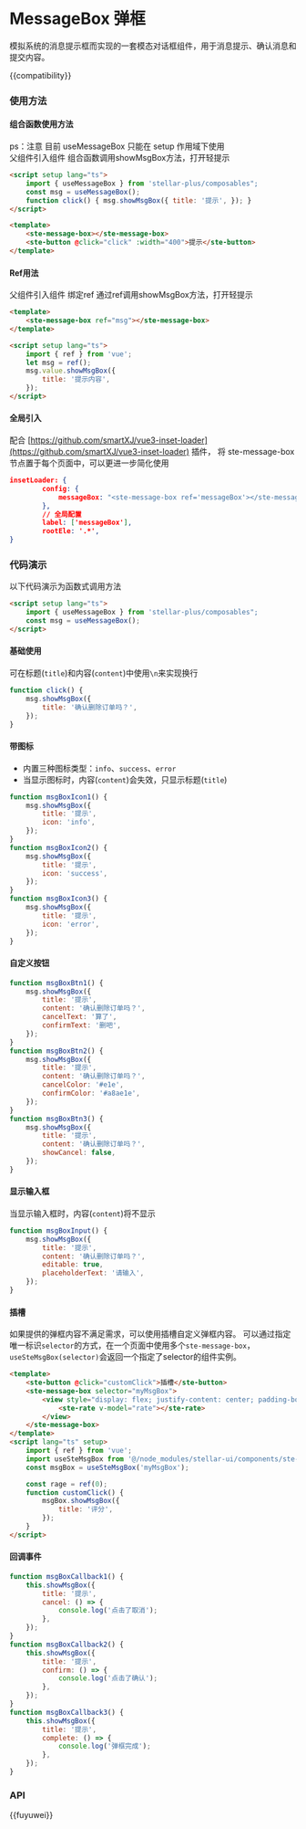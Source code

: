 # MessageBox 弹框

模拟系统的消息提示框而实现的一套模态对话框组件，用于消息提示、确认消息和提交内容。

{{compatibility}}

### 使用方法

#### 组合函数使用方法

ps：注意 目前 useMessageBox 只能在 setup 作用域下使用  
父组件引入组件 组合函数调用showMsgBox方法，打开轻提示

```html
<script setup lang="ts">
    import { useMessageBox } from 'stellar-plus/composables";
    const msg = useMessageBox();
    function click() { msg.showMsgBox({ title: '提示', }); }
</script>
```

```html
<template>
    <ste-message-box></ste-message-box>
    <ste-button @click="click" :width="400">提示</ste-button>
</template>
```

#### Ref用法

父组件引入组件 绑定ref 通过ref调用showMsgBox方法，打开轻提示

```html
<template>
    <ste-message-box ref="msg"></ste-message-box>
</template>
```

```html
<script setup lang="ts">
    import { ref } from 'vue';
    let msg = ref();
    msg.value.showMsgBox({
        title: '提示内容',
    });
</script>
```

#### 全局引入

配合 [https://github.com/smartXJ/vue3-inset-loader](https://github.com/smartXJ/vue3-inset-loader) 插件， 将 ste-message-box 节点置于每个页面中，可以更进一步简化使用

```json
insetLoader: {
        config: {
            messageBox: "<ste-message-box ref='messageBox'></ste-message-box>",
        },
        // 全局配置
        label: ['messageBox'],
        rootEle: '.*',
}
```

### 代码演示

以下代码演示为函数式调用方法

```html
<script setup lang="ts">
    import { useMessageBox } from 'stellar-plus/composables";
    const msg = useMessageBox();
</script>
```

#### 基础使用

可在标题(`title`)和内容(`content`)中使用`\n`来实现换行

```javascript
function click() {
    msg.showMsgBox({
        title: '确认删除订单吗？',
    });
}
```

#### 带图标

-   内置三种图标类型：`info`、`success`、`error`
-   当显示图标时，内容(`content`)会失效，只显示标题(`title`)

```javascript
function msgBoxIcon1() {
    msg.showMsgBox({
        title: '提示',
        icon: 'info',
    });
}
function msgBoxIcon2() {
    msg.showMsgBox({
        title: '提示',
        icon: 'success',
    });
}
function msgBoxIcon3() {
    msg.showMsgBox({
        title: '提示',
        icon: 'error',
    });
}
```

#### 自定义按钮

```javascript
function msgBoxBtn1() {
    msg.showMsgBox({
        title: '提示',
        content: '确认删除订单吗？',
        cancelText: '算了',
        confirmText: '删吧',
    });
}
function msgBoxBtn2() {
    msg.showMsgBox({
        title: '提示',
        content: '确认删除订单吗？',
        cancelColor: '#e1e',
        confirmColor: '#a8ae1e',
    });
}
function msgBoxBtn3() {
    msg.showMsgBox({
        title: '提示',
        content: '确认删除订单吗？',
        showCancel: false,
    });
}
```

#### 显示输入框

当显示输入框时，内容(`content`)将不显示

```javascript
function msgBoxInput() {
    msg.showMsgBox({
        title: '提示',
        content: '确认删除订单吗？',
        editable: true,
        placeholderText: '请输入',
    });
}
```

#### 插槽

如果提供的弹框内容不满足需求，可以使用插槽自定义弹框内容。
可以通过指定唯一标识`selector`的方式，在一个页面中使用多个`ste-message-box`，`useSteMsgBox(selector)`会返回一个指定了selector的组件实例。

```html
<template>
    <ste-button @click="customClick">插槽</ste-button>
    <ste-message-box selector="myMsgBox">
        <view style="display: flex; justify-content: center; padding-bottom: 20rpx;width: 504rpx">
            <ste-rate v-model="rate"></ste-rate>
        </view>
    </ste-message-box>
</template>
<script lang="ts" setup>
    import { ref } from 'vue';
    import useSteMsgBox from '@/node_modules/stellar-ui/components/ste-message-box/ste-message-box.js';
    const msgBox = useSteMsgBox('myMsgBox');

    const rage = ref(0);
    function customClick() {
        msgBox.showMsgBox({
            title: '评分',
        });
    }
</script>
```

#### 回调事件

```javascript
function msgBoxCallback1() {
    this.showMsgBox({
        title: '提示',
        cancel: () => {
            console.log('点击了取消');
        },
    });
}
function msgBoxCallback2() {
    this.showMsgBox({
        title: '提示',
        confirm: () => {
            console.log('点击了确认');
        },
    });
}
function msgBoxCallback3() {
    this.showMsgBox({
        title: '提示',
        complete: () => {
            console.log('弹框完成');
        },
    });
}
```

### API

<!-- props -->

{{fuyuwei}}
